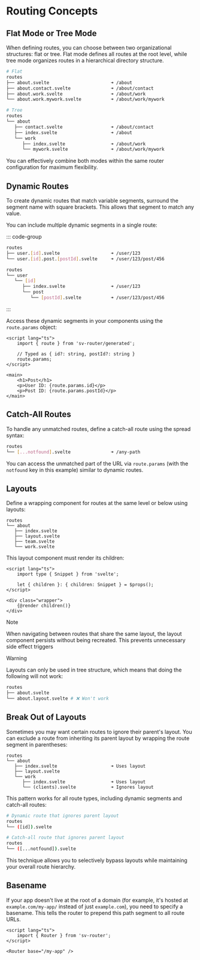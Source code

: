 # Routing Concepts

## Flat Mode or Tree Mode

When defining routes, you can choose between two organizational structures: flat or tree. Flat mode defines all routes at the root level, while tree mode organizes routes in a hierarchical directory structure.

```sh
# Flat
routes
├── about.svelte                       ➜ /about
├── about.contact.svelte               ➜ /about/contact
├── about.work.svelte                  ➜ /about/work
└── about.work.mywork.svelte           ➜ /about/work/mywork

# Tree
routes
└── about
   ├── contact.svelte                  ➜ /about/contact
   ├── index.svelte                    ➜ /about
   └── work
      ├── index.svelte                 ➜ /about/work
      └── mywork.svelte                ➜ /about/work/mywork
```

You can effectively combine both modes within the same router configuration for maximum flexibility.

## Dynamic Routes

To create dynamic routes that match variable segments, surround the segment name with square brackets. This allows that segment to match any value.

You can include multiple dynamic segments in a single route:

::: code-group

```sh [Flat mode]
routes
├── user.[id].svelte                   ➜ /user/123
└── user.[id].post.[postId].svelte     ➜ /user/123/post/456
```

```sh [Tree mode]
routes
└── user
   └── [id]
      ├── index.svelte                 ➜ /user/123
      └── post
         └── [postId].svelte           ➜ /user/123/post/456
```

:::

Access these dynamic segments in your components using the `route.params` object:

```svelte [Post.svelte]
<script lang="ts">
	import { route } from 'sv-router/generated';

	// Typed as { id?: string, postId?: string }
	route.params;
</script>

<main>
	<h1>Post</h1>
	<p>User ID: {route.params.id}</p>
	<p>Post ID: {route.params.postId}</p>
</main>
```

## Catch-All Routes

To handle any unmatched routes, define a catch-all route using the spread syntax:

```sh
routes
└── [...notfound].svelte               ➜ /any-path
```

You can access the unmatched part of the URL via `route.params` (with the `notfound` key in this example) similar to dynamic routes.

## Layouts

Define a wrapping component for routes at the same level or below using layouts:

```sh{4}
routes
└── about
   ├── index.svelte
   ├── layout.svelte
   ├── team.svelte
   └── work.svelte
```

This layout component must render its children:

```svelte [layout.svelte]
<script lang="ts">
	import type { Snippet } from 'svelte';

	let { children }: { children: Snippet } = $props();
</script>

<div class="wrapper">
	{@render children()}
</div>
```

> [!NOTE]
> When navigating between routes that share the same layout, the layout component persists without being recreated. This prevents unnecessary side effect triggers

> [!WARNING]
> Layouts can only be used in tree structure, which means that doing the following will not work:
>
> ```sh
> routes
> ├── about.svelte
> └── about.layout.svelte # ❌ Won't work
> ```

## Break Out of Layouts

Sometimes you may want certain routes to ignore their parent's layout. You can exclude a route from inheriting its parent layout by wrapping the route segment in parentheses:

```sh{7}
routes
└── about
   ├── index.svelte                    ➜ Uses layout
   ├── layout.svelte
   └── work
      ├── index.svelte                 ➜ Uses layout
      └── (clients).svelte             ➜ Ignores layout
```

This pattern works for all route types, including dynamic segments and catch-all routes:

```sh
# Dynamic route that ignores parent layout
routes
└── ([id]).svelte

# Catch-all route that ignores parent layout
routes
└── ([...notfound]).svelte
```

This technique allows you to selectively bypass layouts while maintaining your overall route hierarchy.

## Basename

If your app doesn't live at the root of a domain (for example, it's hosted at `example.com/my-app/` instead of just `example.com`), you need to specify a basename. This tells the router to prepend this path segment to all route URLs.

```svelte [App.svelte]
<script lang="ts">
	import { Router } from 'sv-router';
</script>

<Router base="/my-app" />
```
